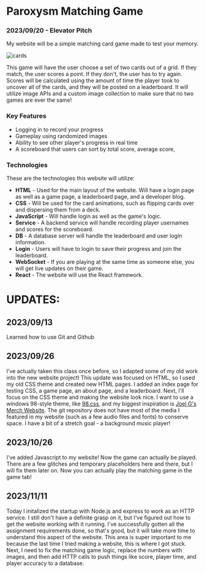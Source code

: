 # Paroxysm Matching Game
### 2023/09/20 - Elevator Pitch

My website will be a simple matching card game made to test your memory.

![cards](https://github.com/QuakerOatsGuy/startup/assets/66216150/53fb4503-7066-4009-9a84-9cf10797fd91)

This game will have the user choose a set of two cards out of a grid. If they match, the user scores a point. If they don't, the user has to try again.
Scores will be calculated using the amount of time the player took to uncover all of the cards, and they will be posted on a leaderboard. It will utilize image APIs and a custom image collection to make sure that no two games are ever the same!

### Key Features
- Logging in to record your progress
- Gameplay using randomized images
- Ability to see other player's progress in real time
- A scoreboard that users can sort by total score, average score,

### Technologies

These are the technologies this website will utilize:

- **HTML** - Used for the main layout of the website. Will have a login page as well as a game page, a leaderboard page, and a developer blog.
- **CSS** - Will be used for the card animations, such as flipping cards over and dispersing them from a deck.
- **JavaScript** - Will handle login as well as the game's logic.
- **Service** - A backend service will handle recording player usernames and scores for the scoreboard.
- **DB** - A database server will handle the leaderboard and user login information.
- **Login** - Users will have to login to save their progress and join the leaderboard.
- **WebSocket** - If you are playing at the same time as someone else, you will get live updates on their game.
- **React** - The website will use the React framework.




# UPDATES:
## 2023/09/13
Learned how to use Git and Github


## 2023/09/26
I've actually taken this class once before, so I adapted some of my old work into the new website project!
This update was focused on HTML, so I used my old CSS theme and created new HTML pages. I added an index page for testing CSS, a game page, an about page, and a leaderboard.
Next, I'll focus on the CSS theme and making the website look nice. I want to use a windows 98-style theme, like [98.css](https://jdan.github.io/98.css/), and my biggest inspiration is [Joel G's Merch Website](https://joelgc.com/). The git repository does not have most of the media I featured in my website (such as a few audio files and fonts) to conserve space. I have a bit of a stretch goal - a background music player!

## 2023/10/26
I've added Javascript to my website! Now the game can actually be played. There are a few glitches and temporary placeholders here and there, but I will fix them later on.
Now you can actually play the matching game in the game tab!

## 2023/11/11
Today I initalized the startup with Node.js and express to work as an HTTP service. I still don't have a definite grasp on it, but I've figured out how to get the website working with it running. I've successfully gotten all the assignment requirements done, so that's good, but it will take more time to understand this aspect of the website. This area is super important to me because the last time I tried making a website, this is where I got stuck.
Next, I need to fix the matching game logic, replace the numbers with images, and then add HTTP calls to push things like score, player time, and player accuracy to a database.